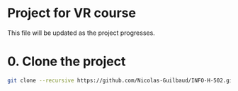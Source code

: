 Project for VR course
======================

This file will be updated as the project progresses.

# 0. Clone the project

```bash
git clone --recursive https://github.com/Nicolas-Guilbaud/INFO-H-502.git
```
